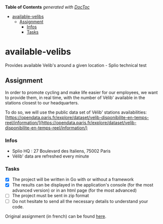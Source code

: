 <!-- START doctoc generated TOC please keep comment here to allow auto update -->
<!-- DON'T EDIT THIS SECTION, INSTEAD RE-RUN doctoc TO UPDATE -->
**Table of Contents**  *generated with [DocToc](https://github.com/thlorenz/doctoc)*

- [available-velibs](#available-velibs)
  - [Assignment](#assignment)
    - [Infos](#infos)
    - [Tasks](#tasks)

<!-- END doctoc generated TOC please keep comment here to allow auto update -->

# available-velibs

Provides available Velib's around a given location - Splio technical test

## Assignment

In order to promote cycling and make life easier for our employees, we want to provide them, in real time, with the number of Vélib' available in the stations closest to our headquarters.

To do so, we will use the public data set of Vélib' stations availabilities: [https://opendata.paris.fr/explore/dataset/velib-disponibilite-en-temps-reel/information/](https://opendata.paris.fr/explore/dataset/velib-disponibilite-en-temps-reel/information/)

### Infos

- Splio HQ : 27 Boulevard des Italiens, 75002 Paris
- Vélib' data are refreshed every minute

### Tasks

- [x] The project will be written in Go with or without a framework
- [x] The results can be displayed in the application's console (for the most advanced version) or in an html page (for the most advanced)
- [ ] The project must be sent in zip format
- [ ] Do not hesitate to send all the necessary details to understand your code.

Original assignment (in french) can be found [here](./docs/Splio_-_Go_Tech_Homework_-_fr.pdf).
